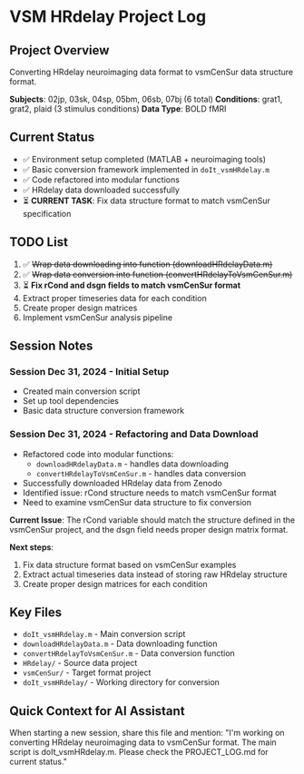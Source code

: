 # VSM HRdelay Project Log

## Project Overview
Converting HRdelay neuroimaging data format to vsmCenSur data structure format.

**Subjects**: 02jp, 03sk, 04sp, 05bm, 06sb, 07bj (6 total)
**Conditions**: grat1, grat2, plaid (3 stimulus conditions)
**Data Type**: BOLD fMRI

## Current Status
- ✅ Environment setup completed (MATLAB + neuroimaging tools)
- ✅ Basic conversion framework implemented in `doIt_vsmHRdelay.m`
- ✅ Code refactored into modular functions
- ✅ HRdelay data downloaded successfully  
- ⏳ **CURRENT TASK**: Fix data structure format to match vsmCenSur specification

## TODO List
1. ✅ ~~Wrap data downloading into function (downloadHRdelayData.m)~~
2. ✅ ~~Wrap data conversion into function (convertHRdelayToVsmCenSur.m)~~
3. ⏳ **Fix rCond and dsgn fields to match vsmCenSur format**
4. Extract proper timeseries data for each condition
5. Create proper design matrices
6. Implement vsmCenSur analysis pipeline

## Session Notes

### Session Dec 31, 2024 - Initial Setup
- Created main conversion script
- Set up tool dependencies
- Basic data structure conversion framework

### Session Dec 31, 2024 - Refactoring and Data Download
- Refactored code into modular functions:
  - `downloadHRdelayData.m` - handles data downloading
  - `convertHRdelayToVsmCenSur.m` - handles data conversion
- Successfully downloaded HRdelay data from Zenodo
- Identified issue: rCond structure needs to match vsmCenSur format
- Need to examine vsmCenSur data structure to fix conversion

**Current Issue**: The rCond variable should match the structure defined in the vsmCenSur project, and the dsgn field needs proper design matrix format.

**Next steps**: 
1. Fix data structure format based on vsmCenSur examples
2. Extract actual timeseries data instead of storing raw HRdelay structure
3. Create proper design matrices for each condition

## Key Files
- `doIt_vsmHRdelay.m` - Main conversion script
- `downloadHRdelayData.m` - Data downloading function
- `convertHRdelayToVsmCenSur.m` - Data conversion function
- `HRdelay/` - Source data project
- `vsmCenSur/` - Target format project
- `doIt_vsmHRdelay/` - Working directory for conversion

## Quick Context for AI Assistant
When starting a new session, share this file and mention:
"I'm working on converting HRdelay neuroimaging data to vsmCenSur format. The main script is doIt_vsmHRdelay.m. Please check the PROJECT_LOG.md for current status." 